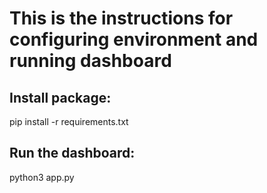 # This is the instructions for configuring environment and running dashboard

## Install package:

pip install -r requirements.txt

## Run the dashboard:

python3 app.py
